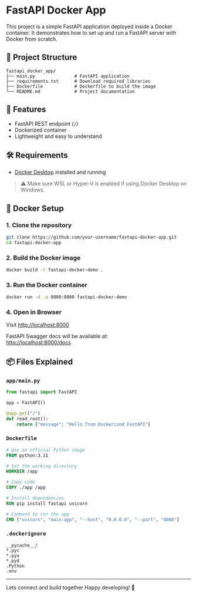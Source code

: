 # FastAPI Docker App
This project is a simple FastAPI application deployed inside a Docker container. It demonstrates how to set up and run a FastAPI server with Docker from scratch.

## 📁 Project Structure

```
fastapi_docker_app/
├── main.py               # FastAPI application
├── requirements.txt      # Download required libraries
├── Dockerfile            # Dockerfile to build the image
└── README.md             # Project documentation
```

## 🚀 Features

- FastAPI REST endpoint (`/`)
- Dockerized container
- Lightweight and easy to understand

## 🛠️ Requirements

- [Docker Desktop](https://www.docker.com/products/docker-desktop) installed and running

> ⚠️ Make sure WSL or Hyper-V is enabled if using Docker Desktop on Windows.

## 🐳 Docker Setup

### 1. Clone the repository

```bash
git clone https://github.com/your-username/fastapi-docker-app.git
cd fastapi-docker-app
```

### 2. Build the Docker image

```bash
docker build -t fastapi-docker-demo .
```

### 3. Run the Docker container

```bash
docker run -d -p 8000:8000 fastapi-docker-demo
```

### 4. Open in Browser

Visit [http://localhost:8000](http://localhost:8000)

FastAPI Swagger docs will be available at:  
[http://localhost:8000/docs](http://localhost:8000/docs)

## 📦 Files Explained

### `app/main.py`

```python
from fastapi import FastAPI

app = FastAPI()

@app.get("/")
def read_root():
    return {"message": "Hello from Dockerized FastAPI"}
```

### `Dockerfile`

```Dockerfile
# Use an official Python image
FROM python:3.11

# Set the working directory
WORKDIR /app

# Copy code
COPY ./app /app

# Install dependencies
RUN pip install fastapi uvicorn

# Command to run the app
CMD ["uvicorn", "main:app", "--host", "0.0.0.0", "--port", "8000"]
```

### `.dockerignore`

```
__pycache__/
*.pyc
*.pyo
*.pyd
.Python
.env
```

---
Lets connect and build together
Happy developing! 🚀
